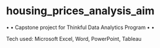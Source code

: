 # housing_prices_analysis_aim

• • Capstone project for Thinkful Data Analytics Program • •

Tech used: Microsoft Excel, Word, PowerPoint, Tableau
